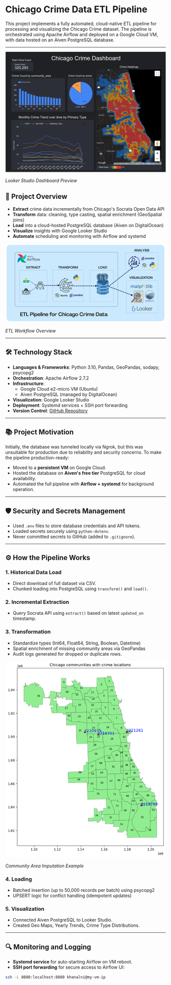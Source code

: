 # Chicago Crime Data ETL Pipeline

This project implements a fully automated, cloud-native ETL pipeline for processing and visualizing the Chicago Crime dataset. The pipeline is orchestrated using Apache Airflow and deployed on a Google Cloud VM, with data hosted on an Aiven PostgreSQL database.

---

![](documentation/report/figures/looker_dashboard.png)

*Looker Studio Dashboard Preview*

## 🚀 Project Overview

- **Extract** crime data incrementally from Chicago's Socrata Open Data API
- **Transform** data: cleaning, type casting, spatial enrichment (GeoSpatial joins)
- **Load** into a cloud-hosted PostgreSQL database (Aiven on DigitalOcean)
- **Visualize** insights with Google Looker Studio
- **Automate** scheduling and monitoring with Airflow and systemd

![ETL Workflow Overview](documentation/report/figures/workflow.png)

*ETL Workflow Overview*

---

## 🛠 Technology Stack

- **Languages & Frameworks**: Python 3.10, Pandas, GeoPandas, sodapy, psycopg2
- **Orchestration**: Apache Airflow 2.7.2
- **Infrastructure**: 
  - Google Cloud e2-micro VM (Ubuntu)
  - Aiven PostgreSQL (managed by DigitalOcean)
- **Visualization**: Google Looker Studio
- **Deployment**: Systemd services + SSH port forwarding
- **Version Control**: [GitHub Repository](https://github.com/nishanKhanal/e2e-data-pipeline-for-chicago-crime)

---

## 📚 Project Motivation

Initially, the database was tunneled locally via Ngrok, but this was unsuitable for production due to reliability and security concerns. To make the pipeline production-ready:
- Moved to a **persistent VM** on Google Cloud.
- Hosted the database on **Aiven's free tier** PostgreSQL for cloud availability.
- Automated the full pipeline with **Airflow + systemd** for background operation.

---

## 🛡 Security and Secrets Management

- Used `.env` files to store database credentials and API tokens.
- Loaded secrets securely using `python-dotenv`.
- Never committed secrets to GitHub (added to `.gitignore`).

---

## ⚙️ How the Pipeline Works

### 1. Historical Data Load
- Direct download of full dataset via CSV.
- Chunked loading into PostgreSQL using `transform()` and `load()`.

### 2. Incremental Extraction
- Query Socrata API using `extract()` based on latest `updated_on` timestamp.

### 3. Transformation
- Standardize types (Int64, Float64, String, Boolean, Datetime)
- Spatial enrichment of missing community areas via GeoPandas
- Audit logs generated for dropped or duplicate rows.

![](documentation/report/figures/imputation_example.png)

*Community Area Imputation Example*

### 4. Loading
- Batched insertion (up to 50,000 records per batch) using psycopg2
- UPSERT logic for conflict handling (idempotent updates)

### 5. Visualization
- Connected Aiven PostgreSQL to Looker Studio.
- Created Geo Maps, Yearly Trends, Crime Type Distributions.



---

## 🔍 Monitoring and Logging

- **Systemd service** for auto-starting Airflow on VM reboot.
- **SSH port forwarding** for secure access to Airflow UI:

```bash
ssh -L 8080:localhost:8080 khanalni@my-vm-ip